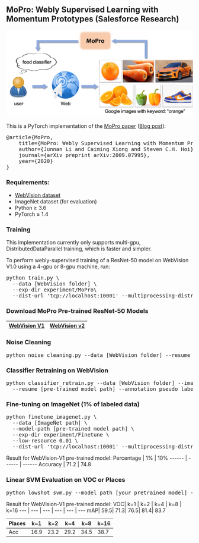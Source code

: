 ## MoPro: Webly Supervised Learning with Momentum Prototypes (Salesforce Research)
<img src="./img/blog.png" width="600">

This is a PyTorch implementation of the <a href="https://arxiv.org/abs/2009.07995">MoPro paper</a> (<a href="https://blog.einstein.ai/mopro-webly-supervised-learning-with-momentum-prototypes/">Blog post</a>):
<pre>
@article{MoPro,
	title={MoPro: Webly Supervised Learning with Momentum Prototypes},
	author={Junnan Li and Caiming Xiong and Steven C.H. Hoi},
	journal={arXiv preprint arXiv:2009.07995},
	year={2020}
}</pre>


### Requirements:
* <a href="https://data.vision.ee.ethz.ch/cvl/webvision/download.html">WebVision dataset</a>
* ImageNet dataset (for evaluation)
* Python ≥ 3.6
* PyTorch ≥ 1.4


### Training
This implementation currently only supports multi-gpu, DistributedDataParallel training, which is faster and simpler.

To perform webly-supervised training of a ResNet-50 model on WebVision V1.0 using a 4-gpu or 8-gpu machine, run: 
<pre>python train.py \ 
  --data [WebVision folder] \ 
  --exp-dir experiment/MoPro\
  --dist-url 'tcp://localhost:10001' --multiprocessing-distributed --world-size 1 --rank 0
</pre>


### Download MoPro Pre-trained ResNet-50 Models
<a href="https://storage.googleapis.com/sfr-pcl-data-research/MoPro_checkpoint/MoPro_V1_epoch90.tar">WebVision V1</a>| <a href="https://storage.googleapis.com/sfr-pcl-data-research/MoPro_checkpoint/MoPro_V2_epoch90.tar">WebVision v2</a>
------ | ------


### Noise Cleaning
<pre>python noise_cleaning.py --data [WebVision folder] --resume [pre-trained model path] --annotation pseudo_label.json
</pre>


### Classifier Retraining on WebVision
<pre>python classifier_retrain.py --data [WebVision folder] --imagenet [ImageNet folder]\ 
  --resume [pre-trained model path] --annotation pseudo_label.json --exp-dir experiment/cRT
</pre>

### Fine-tuning on ImageNet (1% of labeled data)
<pre>python finetune_imagenet.py \
  --data [ImageNet path] \
  --model-path [pre-trained model path] \
  --exp-dir experiment/Finetune \
  --low-resource 0.01 \
  --dist-url 'tcp://localhost:10001' --multiprocessing-distributed --world-size 1 --rank 0 
</pre>

Result for WebVision-V1 pre-trained model: 
Percentage | 1% | 10% 
------ | ------ | ------
Accuracy | 71.2 | 74.8 


### Linear SVM Evaluation on VOC or Places
<pre>python lowshot_svm.py --model_path [your pretrained model] --dataset VOC --voc-path [VOC data path]
</pre>

Result for WebVision-V1 pre-trained model: 
VOC| k=1 | k=2 | k=4 | k=8 | k=16
--- | --- | --- | --- | --- | --- 
mAP| 59.5| 71.3| 76.5| 81.4| 83.7

Places| k=1 | k=2 | k=4 | k=8 | k=16
--- | --- | --- | --- | --- | --- 
Acc| 16.9| 23.2| 29.2| 34.5| 38.7
